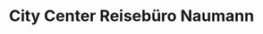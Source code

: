 ---
title: "City Center Reisebüro Naumann"
url: /gummersbach/city-center-reisebuero-naumann/
shop: Reisebüro
---